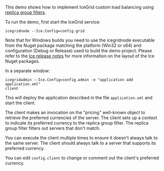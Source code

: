 This demo shows how to implement IceGrid custom load balancing using
[replica group filters][1].

To run the demo, first start the IceGrid service:

```
icegridnode --Ice.Config=config.grid
```

Note that for Windows builds you need to use the icegridnode executable from the
Nuget package matching the platform (Win32 or x64) and configuration (Debug or
Release) used to build the demo project. Please refer to the [Ice release
notes][2] for more information on the layout of the Ice Nuget packages.

In a separate window:

```
icegridadmin --Ice.Config=config.admin -e "application add application.xml"
client
```

This will deploy the application described in the file
`application.xml` and start the client.

The client makes an invocation on the "pricing" well-known object to
retrieve the preferred currencies of the server. The client sets up a
context to indicate its preferred currency to the replica group
filter. The replica group filter filters out servers that don't match.

You can execute the client multiple times to ensure it doesn't always
talk to the same server. The client should always talk to a server
that supports its preferred currency.

You can edit `config.client` to change or comment out the client's
preferred currency.

[1]: https://doc.zeroc.com/ice/3.7/ice-services/icegrid/load-balancing
[2]: https://doc.zeroc.com/ice/3.7/release-notes/using-the-windows-binary-distributions